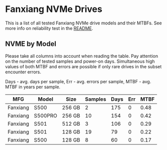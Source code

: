 Fanxiang NVMe Drives
====================

This is a list of all tested Fanxiang NVMe drive models and their MTBFs. See more
info on reliability test in the [README](https://github.com/bsdhw/SMART).

NVME by Model
------------

Please take all columns into account when reading the table. Pay attention on the
number of tested samples and power-on days. Simultaneous high values of both MTBF
and errors are possible if only rare drives in the subset encounter errors.

Days - avg. days per sample,
Err  - avg. errors per sample,
MTBF - avg. MTBF in years per sample.

| MFG       | Model              | Size   | Samples | Days  | Err   | MTBF |
|-----------|--------------------|--------|---------|-------|-------|------|
| Fanxiang  | S500               | 256 GB | 2       | 175   | 0     | 0.48   |
| Fanxiang  | S500PRO            | 256 GB | 10      | 154   | 0     | 0.42   |
| Fanxiang  | S501               | 512 GB | 3       | 106   | 0     | 0.29   |
| Fanxiang  | S501               | 128 GB | 19      | 79    | 0     | 0.22   |
| Fanxiang  | S500               | 128 GB | 8       | 60    | 0     | 0.17   |
